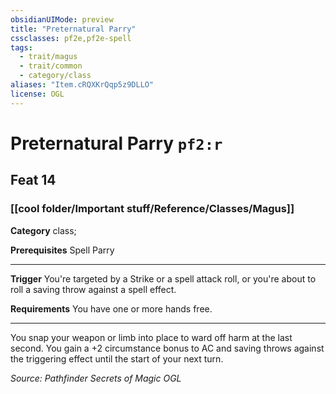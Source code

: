 ```yaml
---
obsidianUIMode: preview
title: "Preternatural Parry"
cssclasses: pf2e,pf2e-spell
tags:
  - trait/magus
  - trait/common
  - category/class
aliases: "Item.cRQXKrQqp5z9DLLO"
license: OGL
---
```

# Preternatural Parry `pf2:r`
## Feat 14
### [[cool folder/Important stuff/Reference/Classes/Magus]]

**Category** class; 



**Prerequisites** Spell Parry
* * *
**Trigger** You're targeted by a Strike or a spell attack roll, or you're about to roll a saving throw against a spell effect.

**Requirements** You have one or more hands free.

* * *

You snap your weapon or limb into place to ward off harm at the last second. You gain a +2 circumstance bonus to AC and saving throws against the triggering effect until the start of your next turn.

*Source: Pathfinder Secrets of Magic*
*OGL*
